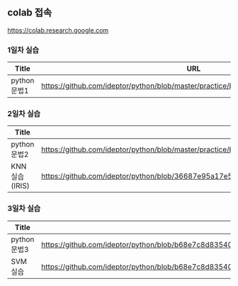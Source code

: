 ﻿
## colab 접속
https://colab.research.google.com

### 1일차 실습

|Title|URL|
|---|---|
|python문법1|https://github.com/ideptor/python/blob/master/practice/bobe2208/w1_python_basic.ipynb|

### 2일차 실습
|Title|URL|
|---|---|
|python문법2|https://github.com/ideptor/python/blob/master/practice/bobe2208/w2_python_basic.ipynb|
|KNN 실습(IRIS)|https://github.com/ideptor/python/blob/36687e95a17e5b66645f48c2038f97d105d1540b/practice/bobe2208/w2_iris_knn.ipynb|

### 3일차 실습
|Title|URL|
|---|---|
|python문법3|https://github.com/ideptor/python/blob/b68e7c8d83540afa6d1cfd8c574d74089c851168/practice/bobe2208/w3_python_basic.ipynb|
|SVM 실습|https://github.com/ideptor/python/blob/b68e7c8d83540afa6d1cfd8c574d74089c851168/practice/bobe2208/w3_svm.ipynb|
